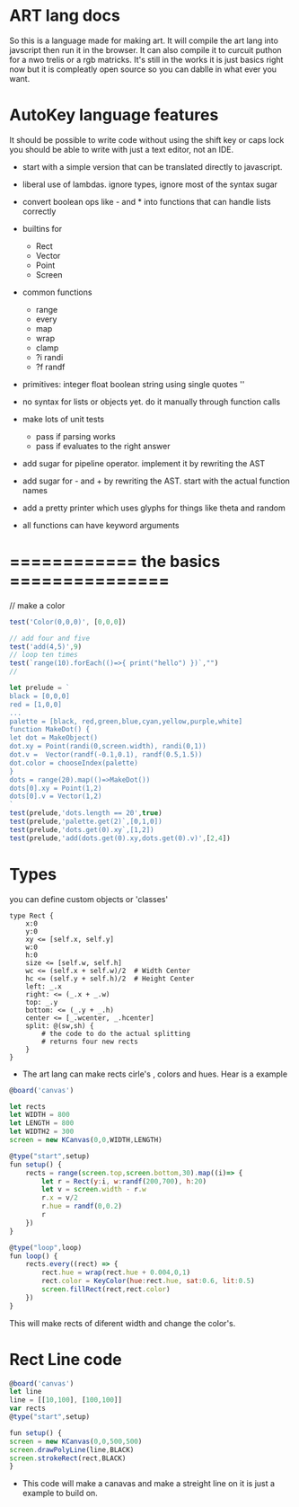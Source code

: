 # ART lang docs
So this is a language made for making art.
It will compile the art lang into javscript then run it in the browser.
It can also compile it to curcuit puthon for a nwo trelis or a rgb matricks.
It's still in the works it is just basics right now but it is compleatly open source so you can dablle in what ever you want.
# AutoKey language features

It should be possible to write code without using the shift key or caps lock
you should be able to write with just a text editor, not an IDE.

* start with a simple version that can be translated directly to javascript.
* liberal use of lambdas. ignore types, ignore most of the syntax sugar
* convert boolean ops like - and * into functions that can handle lists correctly
* builtins for
    * Rect
    * Vector
    * Point
    * Screen
* common functions
    * range
    * every
    * map
    * wrap
    * clamp
    * ?i randi
    * ?f randf
* primitives:
  integer
  float
  boolean
  string using single quotes ''
* no syntax for lists or objects yet. do it manually through function calls
* make lots of unit tests
  * pass if parsing works
  * pass if evaluates to the right answer

* add sugar for pipeline operator. implement it by rewriting the AST
* add sugar for - and + by rewriting the AST. start with the actual function names
* add a pretty printer which uses glyphs for things like theta and random
* all functions can have keyword arguments



# ============ the basics =============== #

// make a color
```javascript
test('Color(0,0,0)', [0,0,0])
```

```javascript
// add four and five
test('add(4,5)',9)
// loop ten times
test(`range(10).forEach(()=>{ print("hello") })`,"")
//
```

```javascript
let prelude = `
black = [0,0,0]
red = [1,0,0]
...
palette = [black, red,green,blue,cyan,yellow,purple,white]
function MakeDot() {
let dot = MakeObject()
dot.xy = Point(randi(0,screen.width), randi(0,1))
dot.v =  Vector(randf(-0.1,0.1), randf(0.5,1.5))
dot.color = chooseIndex(palette)
}
dots = range(20).map(()=>MakeDot())
dots[0].xy = Point(1,2)
dots[0].v = Vector(1,2)
`
test(prelude,'dots.length == 20',true)
test(prelude,'palette.get(2)`,[0,1,0])
test(prelude,'dots.get(0).xy`,[1,2])
test(prelude,'add(dots.get(0).xy,dots.get(0).v)',[2,4])
```


# Types

you can define custom objects or 'classes'

```
type Rect {
    x:0
    y:0
    xy <= [self.x, self.y]
    w:0
    h:0
    size <= [self.w, self.h]
    wc <= (self.x + self.w)/2  # Width Center
    hc <= (self.y + self.h)/2  # Height Center
    left: _.x
    right: <= (_.x + _.w)
    top: _.y
    bottom: <= (_.y + _.h)
    center <= [_.wcenter, _.hcenter]
    split: @(sw,sh) {
        # the code to do the actual splitting
        # returns four new rects
    }
}
```
* The art lang can make rects cirle's , colors and hues. Hear is a example

```javascript
@board('canvas')

let rects
let WIDTH = 800
let LENGTH = 800
let WIDTH2 = 300
screen = new KCanvas(0,0,WIDTH,LENGTH)

@type("start",setup)
fun setup() {
    rects = range(screen.top,screen.bottom,30).map((i)=> {
        let r = Rect(y:i, w:randf(200,700), h:20)
        let v = screen.width - r.w
        r.x = v/2
        r.hue = randf(0,0.2)
        r
    })
}

@type("loop",loop)
fun loop() {
    rects.every((rect) => {
        rect.hue = wrap(rect.hue + 0.004,0,1)
        rect.color = KeyColor(hue:rect.hue, sat:0.6, lit:0.5)
        screen.fillRect(rect,rect.color)
    })
}
```
This will make rects of diferent width and change the color's.


# Rect Line code
```javascript
@board('canvas')
let line
line = [[10,100], [100,100]] 
var rects
@type("start",setup)

fun setup() {
screen = new KCanvas(0,0,500,500)
screen.drawPolyLine(line,BLACK)
screen.strokeRect(rect,BLACK)
}

```
* This code will make a canavas and make a streight line on it is just a example to build on.